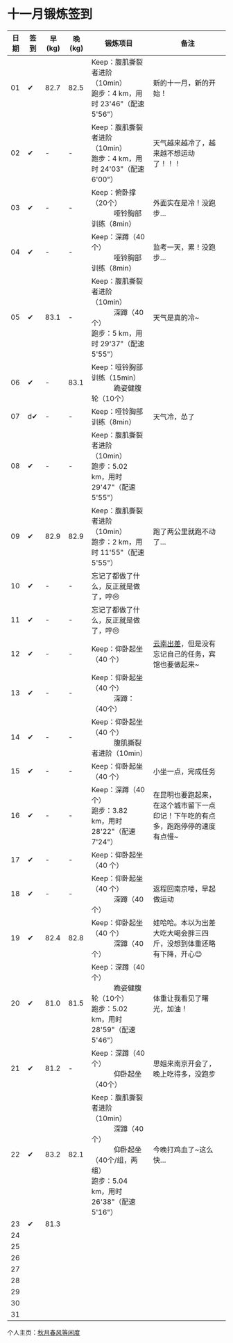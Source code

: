 # 十一月锻炼签到

| 日期 | 签到 | 早(kg) | 晚(kg) | 锻炼项目 | 备注 |
|----|---|---|---|---|---|
| 01 | ✔ | 82.7 | 82.5 | Keep：腹肌撕裂者进阶（10min）<br>跑步：4 km，用时 23'46"（配速 5'56"） | 新的十一月，新的开始！ |
| 02 | ✔ | - | - | Keep：腹肌撕裂者进阶（10min）<br>跑步：4 km，用时 24'03"（配速 6'00"） | 天气越来越冷了，越来越不想运动了！！！ |
| 03 | ✔ | - | - | Keep：俯卧撑（20个）<br> &nbsp;&nbsp;&nbsp;&nbsp;&nbsp;&nbsp;&nbsp;&nbsp;&nbsp;&nbsp;&nbsp;&nbsp;哑铃胸部训练（8min） | 外面实在是冷！没跑步… |
| 04 | ✔ | - | - | Keep：深蹲（40个）<br> &nbsp;&nbsp;&nbsp;&nbsp;&nbsp;&nbsp;&nbsp;&nbsp;&nbsp;&nbsp;&nbsp;&nbsp;哑铃胸部训练（8min） | 监考一天，累！没跑步… |
| 05 | ✔ | 83.1 | - | Keep：腹肌撕裂者进阶（10min）<br> &nbsp;&nbsp;&nbsp;&nbsp;&nbsp;&nbsp;&nbsp;&nbsp;&nbsp;&nbsp;&nbsp;&nbsp;深蹲（40个）<br>跑步：5 km，用时 29'37"（配速 5'55"） | 天气是真的冷~ |
| 06 | ✔ | - | 83.1 | Keep：哑铃胸部训练（15min）<br> &nbsp;&nbsp;&nbsp;&nbsp;&nbsp;&nbsp;&nbsp;&nbsp;&nbsp;&nbsp;&nbsp;&nbsp;跪姿健腹轮（10个） |  |
| 07 |d✔ | - | - | Keep：哑铃胸部训练（8min） | 天气冷，怂了 |
| 08 | ✔ | - | - | Keep：腹肌撕裂者进阶（10min）<br>跑步：5.02 km，用时 29'47"（配速 5'55"） |  |
| 09 | ✔ | 82.9 | 82.9 | Keep：腹肌撕裂者进阶（10min）<br>跑步：2 km，用时 11'55"（配速 5'55"） | 跑了两公里就跑不动了… |
| 10 | ✔ | - | - | 忘记了都做了什么，反正就是做了，哼😒 |  |
| 11 | ✔ | - | - | 忘记了都做了什么，反正就是做了，哼😒 |  |
| 12 | ✔ | - | - | Keep：仰卧起坐（40 个） | <a href="http://blog.renkaigis.com/posts/Mine/2017-11-20-experiment-in-Kunming-Dianchi">云南出差</a>，但是没有忘记自己的任务，宾馆也要做起来~ |
| 13 | ✔ | - | - | Keep：仰卧起坐（40 个）<br>&nbsp;&nbsp;&nbsp;&nbsp;&nbsp;&nbsp;&nbsp;&nbsp;&nbsp;&nbsp;&nbsp;&nbsp;深蹲：（40个） |  |
| 14 | ✔ | - | - | Keep：仰卧起坐（40 个）<br>&nbsp;&nbsp;&nbsp;&nbsp;&nbsp;&nbsp;&nbsp;&nbsp;&nbsp;&nbsp;&nbsp;&nbsp;腹肌撕裂者进阶（10min） |  |
| 15 | ✔ | - | - | Keep：仰卧起坐（40 个） | 小坐一点，完成任务 |
| 16 | ✔ | - | - | Keep：深蹲（40个）<br>跑步：3.82 km，用时 28'22"（配速 7'24"） | 在昆明也要跑起来，在这个城市留下一点印记！下午吃的有点多，跑跑停停的速度有点慢~ |
| 17 | ✔ | - | - | Keep：仰卧起坐（40 个） |  |
| 18 | ✔ | - | - | Keep：仰卧起坐（40 个）<br>&nbsp;&nbsp;&nbsp;&nbsp;&nbsp;&nbsp;&nbsp;&nbsp;&nbsp;&nbsp;&nbsp;&nbsp;深蹲（40个） | 返程回南京喽，早起做运动 |
| 19 | ✔ | 82.4 | 82.8 | Keep：仰卧起坐（40 个）<br>&nbsp;&nbsp;&nbsp;&nbsp;&nbsp;&nbsp;&nbsp;&nbsp;&nbsp;&nbsp;&nbsp;&nbsp;深蹲（40个） | 娃哈哈。本以为出差大吃大喝会胖三四斤，没想到体重还略有下降，开心😊 |
| 20 | ✔ | 81.0 | 81.5 | Keep：深蹲（40个）<br>&nbsp;&nbsp;&nbsp;&nbsp;&nbsp;&nbsp;&nbsp;&nbsp;&nbsp;&nbsp;&nbsp;&nbsp;跪姿健腹轮（10个）<br>跑步：5.02 km，用时 28'59"（配速 5'46"） | 体重让我看见了曙光，加油！ |
| 21 | ✔ | 81.2 | - | Keep：深蹲（40个）<br>&nbsp;&nbsp;&nbsp;&nbsp;&nbsp;&nbsp;&nbsp;&nbsp;&nbsp;&nbsp;&nbsp;&nbsp;仰卧起坐（40个） | 思姐来南京开会了，晚上吃得多，没跑步 |
| 22 | ✔ | 83.2 | 82.1 | Keep：腹肌撕裂者进阶（10min）<br> &nbsp;&nbsp;&nbsp;&nbsp;&nbsp;&nbsp;&nbsp;&nbsp;&nbsp;&nbsp;&nbsp;&nbsp;深蹲（40个）<br> &nbsp;&nbsp;&nbsp;&nbsp;&nbsp;&nbsp;&nbsp;&nbsp;&nbsp;&nbsp;&nbsp;&nbsp;仰卧起坐（40个/组，两组）<br>跑步：5.04 km，用时 26'38"（配速 5'16"） | 今晚打鸡血了~这么快… |
| 23 | ✔ | 81.3 |  |  |  |
| 24 |  |  |  |  |  |
| 25 |  |  |  |  |  |
| 26 |  |  |  |  |  |
| 27 |  |  |  |  |  |
| 28 |  |  |  |  |  |
| 29 |  |  |  |  |  |
| 30 |  |  |  |  |  |
| 31 |  |  |  |  |  |

个人主页：<a href="http://renkaigis.com/" target="_blank">秋月春风等闲度</a>
